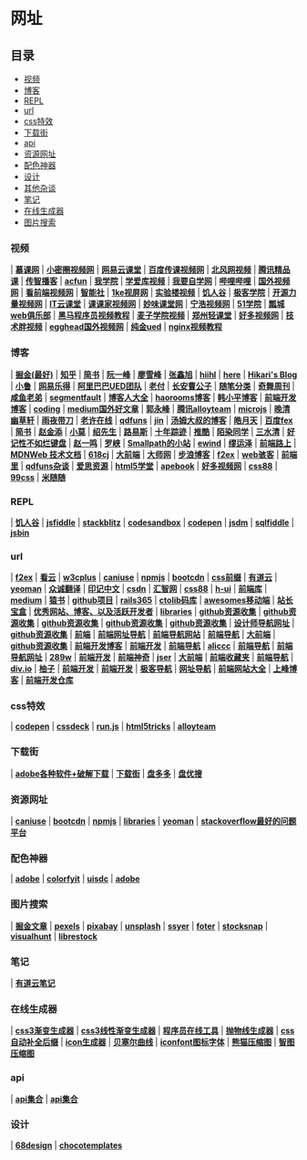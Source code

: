 # 网址

## 目录

* [视频](#视频)
* [博客](#博客)
* [REPL](#REPL)
* [url](#url)
* [css特效](#css特效)
* [下载街](#下载街)
* [api](#api)
* [资源网址](#资源网址)
* [配色神器](#配色神器)
* [设计](#设计)
* [其他杂谈](#其他杂谈)
* [笔记](#笔记)
* [在线生成器](#在线生成器)
* [图片搜索](#图片搜索)

### 视频

| **[慕课网](https://www.imooc.com/)**
| **[小密圈视频网](https://devopen.club/)** 
| **[网易云课堂](https://study.163.com/)**
| **[百度传课视频网](https://chuanke.baidu.com/course/72351236841603072______2.html?page=2)**
| **[北风网视频](http://www.ibeifeng.com/)**
| **[腾讯精品课](http://class.qq.com/all/class_c105_s0_1.html)**
| **[传智播客](http://yun.itheima.com/course/c135.html)**
| **[acfun](http://www.acfun.cn/v/list1/index.htm)**
| **[我学院](http://www.woxueyuan.com/page/jnk)**
| **[学爱库视频](http://blog.icoolxue.com/)**
| **[我要自学网](http://www.51zxw.net/)**
| **[哔哩哔哩](https://www.bilibili.com/)**
| **[国外视频网](https://www.bigbinary.com/)**
| **[看前端视频网](http://www.kanqianduan.com/)**
| **[智能社](http://www.zhinengshe.com/video.html)**
| **[1ke视屏网](http://1ke.co/)**
| **[实验楼视频](https://www.shiyanlou.com/courses/)**
| **[饥人谷](https://jirengu.com/)**
| **[极客学院](https://www.jikexueyuan.com/)**
| **[开源力量视频网](http://www.osforce.cn/openclass/explore?fr=qqqun&mu=140506EDv8V1)**
| **[IT云课堂](http://www.ydma.cn/)**
| **[课课家视频网](http://www.kokojia.com/)**
| **[妙味课堂网](https://study.miaov.com/)**
| **[宁浩视频网](https://ninghao.net/)**
| **[51学院](http://edu.51cto.com/courselist/index.html)**
| **[瓢城web俱乐部](http://www.ycku.com/course/)**
| **[黑马程序员视频教程](http://yun.itheima.com/course/c135.html)** 
| **[麦子学院视频](http://www.maiziedu.com/)** 
| **[郑州轻课堂](http://www.qingkt.com/index.html)** 
| **[好多视频网](http://haoduoshipin.com/)**
| **[技术胖视频](http://jspang.com/)** 
| **[egghead国外视频网](https://egghead.io/)**
| **[纯金ued](https://www.chungold.com/course/explore/ux?orderBy=latest)**
| **[nginx视频教程](http://jspang.com/post/nginx.html#toc-096)**

### 博客

| **[掘金(最好)](https://juejin.im/)**
| **[知乎](https://www.zhihu.com)**
| **[简书](https://www.jianshu.com/)**
| **[阮一峰](http://www.ruanyifeng.com)**
| **[廖雪峰](https://www.liaoxuefeng.com/)**
| **[张鑫旭](https://www.zhangxinxu.com/)**
| **[hiihl](http://hiihl.com/)**
| **[here](https://godbasin.github.io/)**
| **[Hikari's Blog](https://sunshinevvv.coding.me/blog/)**
| **[小鲁](http://www.60sky.com/)**
| **[网易乐得](http://tech.lede.com/archives/)**
| **[阿里巴巴UED团队](http://www.aliued.com/)**
| **[老付](http://blog.laofu.online/page/2/)**
| **[长安曹公子](https://webcaolixin.github.io/)**
| **[随笔分类](http://www.cnblogs.com/coco1s/category/833837.html)**
| **[奇舞周刊](https://weekly.75team.com/)**
| **[咸鱼老弟](https://xianyulaodi.github.io/2017/04/18/node%E6%A0%B8%E5%BF%83%E6%A8%A1%E5%9D%97--fs/)**
| **[segmentfault](https://segmentfault.com/)**
| **[博客人大全](https://www.zhihu.com/question/42186243)**
| **[haorooms博客](https://www.haorooms.com/)**
| **[韩小平博客](https://excaliburhan.com/)**
| **[前端开发博客](http://caibaojian.com/)**
| **[coding](https://blog.coding.net/)**
| **[medium国外好文章](https://medium.com/)**
| **[郭永峰](https://github.com/GuoYongfeng)**
| **[腾讯alloyteam](http://alloyteam.github.io/)**
| **[microjs](http://microjs.com/#)**
| **[晚清幽草轩](https://www.jeffjade.com/)**
| **[雨夜带刀](http://stylechen.com/)**
| **[老许在线](http://www.52design.org/qianduan.html)**
| **[qdfuns](https://www.qdfuns.com/)**
| **[jin](https://www.404forest.com/)**
| **[汤姆大叔的博客](http://www.cnblogs.com/TomXu/)**
| **[皓月天](https://microzz.com/)**
| **[百度fex](http://fex.baidu.com/)**
| **[简书](https://www.jianshu.com/p/9178b35431af)**
| **[赵金添](http://www.qianduan.org/)**
| **[小莫](https://blog.xiaomo.info/page/5/)**
| **[绍先生](https://slbyml.github.io/)**
| **[路易斯](http://louiszhai.github.io/2016/03/12/css-center/)**
| **[十年踪迹](https://www.h5jun.com/)**
| **[推酷](https://www.tuicool.com/)**
| **[陌染同学](https://blog.souche.com/tag/frontend/)**
| **[三水清](https://js8.in/)**
| **[好记性不如烂键盘](http://blog.parryqiu.com/)**
| **[赵一鸣](http://www.zymseo.com/mobile/index.html)**
| **[罗峡](http://luoxia.me/code/)**
| **[Smallpath的小站](https://smallpath.me/tag)**
| **[ewind](http://ewind.us/)**
| **[缪运泽](http://miaoyunze.com/)**
| **[前端路上](http://refined-x.com/)**
| **[MDNWeb 技术文档](https://developer.mozilla.org/zh-CN/docs/Web)**
| **[618cj](http://618cj.com/)**
| **[大前端](http://www.daqianduan.com/front)**
| **[大师网](http://www.php-master.com/)**
| **[步浪博客](http://www.bulang123.cn/index.php/index/articlelist/mark/web.html)**
| **[f2ex](http://f2ex.cn/category/javascript/)**
| **[web骇客](http://www.webhek.com/)**
| **[前端里](http://www.yyyweb.com/)**
| **[qdfuns杂谈](https://www.qdfuns.com/)**
| **[爱思资源](http://www.aseoe.com/qianduan/)**
| **[html5学堂](https://www.h5course.com/)**
| **[apebook](http://apebook.org/library)**
| **[好多视频网](http://haoduoshipin.com/)**
| **[css88](http://www.css88.com/)**
| **[99css](https://www.99css.com/)**
| **[米随随](https://s5s5.me/)**

### REPL

| **[饥人谷](http://js.jirengu.com/vebivefajo/2/edit)**
| **[jsfiddle](https://jsfiddle.net/dzvbv1La/)**
| **[stackblitz](https://stackblitz.com/edit/react-8jmf1d?file=index.html)**
| **[codesandbox](https://codesandbox.io/)**
| **[codepen](https://codepen.io/)**
| **[jsdm](http://jsdm.com/)**
| **[sqlfiddle](http://sqlfiddle.com/)**
| **[jsbin](http://jsbin.com/)**

### url

| **[f2ex](http://hao.f2ex.cn/)**
| **[看云](https://www.kancloud.cn/)**
| **[w3cplus](https://www.w3cplus.com/)** 
| **[caniuse](https://www.caniuse.com/)** 
| **[npmjs](https://www.npmjs.com/)** 
| **[bootcdn](http://www.bootcdn.cn/)** 
| **[css前缀](http://shouldiprefix.com/#supports)** 
| **[有道云](https://note.youdao.com/)** 
| **[yeoman](http://yeoman.io/learning/)** 
| **[众诚翻译](https://www.zcfy.cc/)** 
| **[印记中文](https://docschina.org/)** 
| **[csdn](http://lib.csdn.net/home)** 
| **[汇智网](http://www.hubwiz.com/)** 
| **[css88](http://www.css88.com/)** 
| **[h-ui](http://www.h-ui.net/site.shtml)** 
| **[前端库](https://www.awesomes.cn/repos/Mobile?sort=new)** 
| **[medium](https://medium.com/topic/technology)** 
| **[猿书](http://apebook.org/book/webstorm)** 
| **[github项目](https://segmentfault.com/a/1190000002804472)** 
| **[rails365](https://www.rails365.net/)** 
| **[ctolib码库](https://javascript.ctolib.com/)** 
| **[awesomes移动端](https://www.awesomes.cn/repos/Mobile?sort=new)** 
| **[站长宝盒](http://zzbaohe.com/index.html)**
| **[优秀网站、博客、以及活跃开发者](https://github.com/foru17/front-end-collect)**
| **[libraries](https://libraries.io/)**
| **[github资源收集](http://web.jobbole.com/83366/)**
| **[github资源收集](https://github.com/windiest/Front-end-tutorial)**
| **[github资源收集](https://github.com/foru17/front-end-collect)**
| **[github资源收集](https://github.com/hoosin/mobile-web-favorites)**
| **[github资源收集](https://github.com/fouber/blog)**
| **[设计师导航网址](https://hao.uisdc.com/)**
| **[github资源收集](https://github.com/lyfeyaj/awesome-resources)**
| **[前端](http://www.f2enav.com/)**
| **[前端网址导航](http://site.w3cub.com/)**
| **[前端导航网站](https://www.kancloud.cn/jikeytang/qq/81146)**
| **[前端导航](https://www.w3cways.com/nav)**
| **[大前端](http://www.daqianduan.com/nav)**
| **[github资源收集](https://github.com/jnoodle/f2e-collect#s8)**
| **[前端开发博客](http://caibaojian.com/links)**
| **[前端开发](http://www.daqianduan.com/nav#5)**
| **[前端导航](https://www.w3cways.com/nav)**
| **[aliccc](http://aliccc.com/)**
| **[前端导航](http://chensy0203.github.io/stories/web-site-nav.html)**
| **[前端导航网址](http://site.w3cub.com/)**
| **[289w](http://www.289w.com/Index/frontend.html)**
| **[前端开发](http://www.gdibn.com/nav/)**
| **[前端神奇](http://www.webzsky.com/source/nav/)**
| **[jser](http://www.jser.com/)**
| **[大前端](http://www.daqianduan.com/nav)**
| **[前端收藏夹](http://collect.w3ctrain.com/)**
| **[前端导航](http://fenav.com/#/index)**
| **[div.io](https://div.io/digg)**
| **[柚子](http://www.ityouzi.com/nav.html)**
| **[前端开发](https://www.haorooms.com/nav)**
| **[前端开发](http://1nami.com/)**
| **[极客导航](https://www.gogeeks.cn/job/12/%E5%89%8D%E7%AB%AF%E5%BC%80%E5%8F%91)**
| **[网址导航](http://helloweb.wang/wangzhidaohang/)**
| **[前端网站大全](http://www.c3c6.com/web/)**
| **[上峰博客](http://www.blhere.com/links)**
| **[前端开发仓库](http://code.ciaoca.com/)**

### css特效

| **[codepen](https://codepen.io/)**
| **[cssdeck](http://cssdeck.com/)**
| **[run.js](https://runjs.cn/square)**
| **[html5tricks](https://www.html5tricks.com/)**
| **[alloyteam](https://alloyteam.github.io/curvejs/)**

###  下载街

| **[adobe各种软件+破解下载](http://www.gfxcamp.com/dreamweaver-cc-2017/)**
| **[下载街](http://www.xiazaij.com/)**
| **[盘多多](http://www.panduoduo.net)**
| **[盘优搜](http://www.panuso.com/)**


### 资源网址

| **[caniuse](https://www.caniuse.com/)**
| **[bootcdn](https://www.bootcdn.cn/)**
| **[npmjs](https://www.npmjs.com/)**
| **[libraries](https://libraries.io/)**
| **[yeoman](http://yeoman.io/learning/)**
| **[stackoverflow最好的问题平台](https://stackoverflow.com/)**

### 配色神器

| **[adobe](https://color.adobe.com/zh/create/color-wheel/)**
| **[colorfyit](https://www.colorfyit.com/)**
| **[uisdc](http://www.uisdc.com/ps-coolorus1-0)**
| **[adobe](https://color.adobe.com/zh/create/color-wheel/)**

### 图片搜索

| **[掘金文章](https://juejin.im/post/5bcda2c4e51d4579d27abbee)**
| **[pexels](https://www.pexels.com/)**
| **[pixabay](https://pixabay.com/zh/photos/?q=apple&hp=&image_type=all&order=popular&cat=&min_width=&min_height=)**
| **[unsplash](https://unsplash.com/)**
| **[ssyer](https://www.ssyer.com/home)**
| **[foter](https://foter.com/)**
| **[stocksnap](https://stocksnap.io/)**
| **[visualhunt](https://visualhunt.com/)**
| **[librestock](https://librestock.com/)** 

### 笔记

| **[有道云笔记](https://note.youdao.com/)**

### 在线生成器

| **[css3渐变生成器](http://www.colorzilla.com/gradient-editor/)**
| **[css3线性渐变生成器](http://www.css88.com/tool/css3Preview/Linear-Gradients-moz.html)**
| **[程序员在线工具](http://www.ofmonkey.com/)**
| **[抛物线生成器](http://jeremyckahn.github.io/stylie/)**
| **[css自动补全后缀](http://autoprefixer.github.io/)**
| **[icon生成器](https://icons8.com/preloaders/)**
| **[贝塞尔曲线](http://cubic-bezier.com/#.5,.05,1,.5)**
| **[iconfont图标字体](http://iconfont.cn/)**
| **[熊猫压缩图](https://tinypng.com/)**
| **[智图压缩图](https://zhitu.isux.us/)**

### api

| **[api集合](https://juejin.im/entry/591bf05944d904006c88977b)**
| **[api集合](http://apistore.baidu.com/astore/classificationservicelist/39.html)**

### 设计

| **[68design](http://www.68design.net/)**
| **[chocotemplates](https://chocotemplates.com/browse/)**
